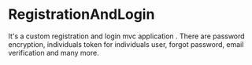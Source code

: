 # RegistrationAndLogin
It's a custom registration and login mvc application . There are password encryption, individuals token for individuals user, forgot password, email verification and many more.
